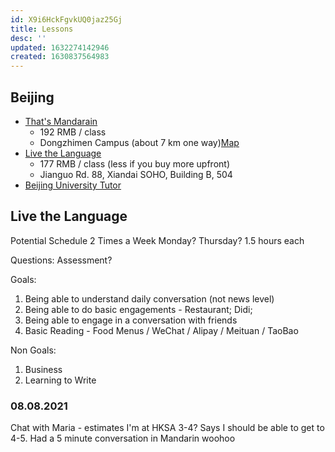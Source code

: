 ```yaml
---
id: X9i6HckFgvkUQ0jaz25Gj
title: Lessons
desc: ''
updated: 1632274142946
created: 1630837564983
---
```


## Beijing 

- [That's Mandarain](https://www.thatsmandarin.com/1-on-1-courses/?gclid=EAIaIQobChMIppqj4M7n8gIV-Z1LBR0MiAJWEAAYASAAEgLbR_D_BwE)
    - 192 RMB / class
    - Dongzhimen Campus (about 7 km one way)[Map](https://www.google.com.sg/maps/dir/39.8974526,116.4700371/7+Xinzhong+St,+Dongcheng+Qu,+Beijing+Shi,+China,+100006/@39.9147514,116.4484899,14z/data=!4m9!4m8!1m0!1m5!1m1!1s0x35f1acbf42b95cef:0xf31a0c6f564ac14b!2m2!1d116.438497!2d39.938764!3e2)
- [Live the Language](https://ltl-beijing.com/chinese-tutor-beijing/)
    - 177 RMB / class (less if you buy more upfront)
    - Jianguo Rd. 88, Xiandai SOHO, Building B, 504
- [Beijing University Tutor](https://beijing.universitytutor.com/beijing_mandarin-chinese-tutoring)


## Live the Language

Potential Schedule 2 Times a Week 
Monday? Thursday? 1.5 hours each

Questions: Assessment?

Goals:
1. Being able to understand daily conversation (not news level)
2. Being able to do basic engagements - Restaurant; Didi; 
3. Being able to engage in a conversation with friends
4. Basic Reading - Food Menus / WeChat / Alipay / Meituan / TaoBao

Non Goals:
1. Business
2. Learning to Write

### 08.08.2021 

Chat with Maria - estimates I'm at HKSA 3-4? Says I should be able to get to 4-5.  Had a 5 minute conversation in Mandarin woohoo
